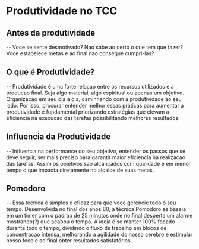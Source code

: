 # Produtividade no TCC

## Antes da produtividade
 -- Voce se sente desmotivado? Nao sabe ao certo o que tem que fazer?
 Voce estabelece metas e ao final nao consegue cumpri-las?

## O que é Produtividade?
 -- Produtividade é uma forte relacao entre os recursos utilizados e a producao final. Seja algo material, algo espiritual ou apenas um objetivo.
   Organizacao em seu dia a dia, caminhando com a produtividade ao seu lado.
   Por isso, procurar entender melhor essas práticas para aumentar a
 produtividade é fundamental priorizando estratégias que elevam a eficiencia na execucao das tarefas possibilitando melhores resultados.

## Influencia da Produtividade
 -- Influencia na performance do seu objetivo, entender os passos que se deve seguir, ser mais preciso para garantir maior eficiencia na realizacao das tarefas. Assim os objetivos sao alcancados com qualidade e em menor tempo o que impacta diretamente no alcalce de suas metas.

## Pomodoro
 -- Essa técnica é simples e eficaz para que voce gerencie todo o seu tempo.
  Desenvolvida no final dos anos 80, a técnica Pomodoro se baseia em um timer com o padrao de 25 minutos onde no final desperta um alarme mostrando(?) que acabou o tempo.
   A ideia é se manter 100% focado durante todo o tempo, dividindo o fluxo de trabalho em blocos de concentracao intensa, melhorando a agilidade do nosso cerebro e estimular nosso foco e ao final obter resultados satisfatórios.